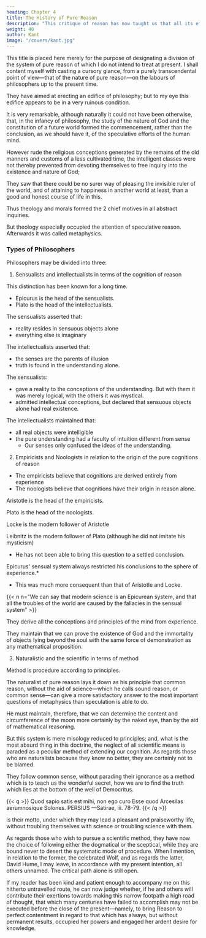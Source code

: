 ```yaml
---
heading: Chapter 4
title: The History of Pure Reason
description: "This critique of reason has now taught us that all its efforts to extend the bounds of knowledge are utterly fruitless"
weight: 40
author: Kant
image: "/covers/kant.jpg"
---
```




This title is placed here merely for the purpose of designating a division of the system of pure reason of which I do not intend to treat at present. I shall content myself with casting a cursory glance, from a purely transcendental point of view—that of the nature of pure reason—on the labours of philosophers up to the present time. 

They have aimed at erecting an edifice of philosophy; but to my eye this edifice appears to be in a very ruinous condition.

It is very remarkable, although naturally it could not have been otherwise, that, in the infancy of philosophy, the study of the nature of God and the constitution of a future world formed the commencement, rather than the conclusion, as we should have it, of the speculative efforts of the human mind.

However rude the religious conceptions generated by the remains of the old manners and customs of a less cultivated time, the intelligent classes were not thereby prevented from devoting themselves to free inquiry into the existence and nature of God;

They saw that there could be no surer way of pleasing the invisible ruler of the world, and of attaining to happiness in another world at least, than a good and honest course of life in this. 

<!-- , or rather the points of attraction -->
Thus theology and morals formed the 2 chief motives in all abstract inquiries. 

But theology especially occupied the attention of speculative reason. Afterwards it was called metaphysics.

 <!-- became so celebrated under the name of  -->

<!-- I shall not at present indicate the periods of time at which the greatest changes in metaphysics took place, but shall merely give a hasty sketch of the different ideas which occasioned the most important revolutions in this sphere of thought.  -->

<!-- There are 3 different ends of these revolutions: -->


### Types of Philosophers


Philosophers may be divided into three:
 <!-- have taken place. -->

1. Sensualists and intellectualists in terms of the cognition of reason

This distinction has been known for a long time. 

- Epicurus is the head of the sensualists.
- Plato is the head of the intellectualists. 

 <!-- here signalized, subtle as it is, dates from the earliest times, and was long maintained.  -->

The sensualists asserted that:
- reality resides in sensuous objects alone
- everything else is imaginary

The intellectualists asserted that:
- the senses are the parents of illusion
- truth is found in the understanding alone.

The sensualists:
- gave a reality to the conceptions of the understanding. But with them it was merely logical, with the others it was mystical.
- admitted intellectual conceptions, but declared that sensuous objects alone had real existence.

The intellectualists maintained that:
- all real objects were intelligible
- the pure understanding had a faculty of intuition different from sense
  - Our senses only confused the ideas of the understanding.


2. Empiricists and Noologists in relation to the origin of the pure cognitions of reason


- The empiricists believe that cognitions are derived entirely from experience
- The noologists believe that cognitions have their origin in reason alone.

Aristotle is the head of the empiricists.

Plato is the head of the noologists.

Locke is the modern follower of Aristotle

Leibnitz is the modern follower of Plato (although he did not imitate his mysticism)
- He has not been able to bring this question to a settled conclusion.

Epicurus' sensual system always restricted his conclusions to the sphere of experience.*
- This was much more consequent than that of Aristotle and Locke.

{{< n n="We can say that modern science is an Epicurean system, and that all the troubles of the world are caused by the fallacies in the sensual system" >}}

They derive all the conceptions and principles of the mind from experience.

 <!-- goes so far, in the employment of these conceptions and principles, as to -->
They maintain that we can prove the existence of God and the immortality of objects lying beyond the soul with the same force of demonstration as any mathematical proposition.

<!-- —both of them of possible experience— -->


3. Naturalistic and the scientific in terms of method

Method is procedure according to principles. 

The naturalist of pure reason lays it down as his principle that common reason, without the aid of science—which he calls sound reason, or common sense—can give a more satisfactory answer to the most important questions of metaphysics than speculation is able to do.

He must maintain, therefore, that we can determine the content and circumference of the moon more certainly by the naked eye, than by the aid of mathematical reasoning. 

But this system is mere misology reduced to principles; and, what is the most absurd thing in this doctrine, the neglect of all scientific means is paraded as a peculiar method of extending our cognition. As regards those who are naturalists because they know no better, they are certainly not to be blamed. 

They follow common sense, without parading their ignorance as a method which is to teach us the wonderful secret, how we are to find the truth which lies at the bottom of the well of Democritus.


{{< q >}}
Quod sapio satis est mihi, non ego curo Esse quod
Arcesilas aerumnosique Solones. PERSIUS
       —Satirae, iii. 78-79.
{{< /q >}}


is their motto, under which they may lead a pleasant and praiseworthy life, without troubling themselves with science or troubling science with them.

As regards those who wish to pursue a scientific method, they have now the choice of following either the dogmatical or the sceptical, while they are bound never to desert the systematic mode of procedure. When I mention, in relation to the former, the celebrated Wolf, and as regards the latter, David Hume, I may leave, in accordance with my present intention, all others unnamed. The critical path alone is still open. 

If my reader has been kind and patient enough to accompany me on this hitherto untravelled route, he can now judge whether, if he and others will contribute their exertions towards making this narrow footpath a high road of thought, that which many centuries have failed to accomplish may not be executed before the close of the present—namely, to bring Reason to perfect contentment in regard to that which has always, but without permanent results, occupied her powers and engaged her ardent desire for knowledge. 